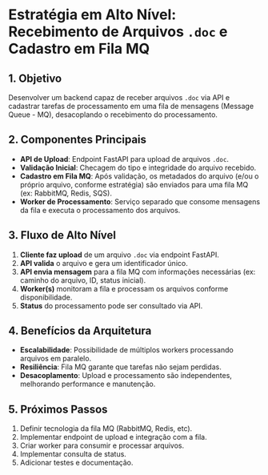 # Estratégia em Alto Nível: Recebimento de Arquivos `.doc` e Cadastro em Fila MQ

## 1. Objetivo
Desenvolver um backend capaz de receber arquivos `.doc` via API e cadastrar tarefas de processamento em uma fila de mensagens (Message Queue - MQ), desacoplando o recebimento do processamento.

## 2. Componentes Principais

- **API de Upload**: Endpoint FastAPI para upload de arquivos `.doc`.
- **Validação Inicial**: Checagem do tipo e integridade do arquivo recebido.
- **Cadastro em Fila MQ**: Após validação, os metadados do arquivo (e/ou o próprio arquivo, conforme estratégia) são enviados para uma fila MQ (ex: RabbitMQ, Redis, SQS).
- **Worker de Processamento**: Serviço separado que consome mensagens da fila e executa o processamento dos arquivos.

## 3. Fluxo de Alto Nível

1. **Cliente faz upload** de um arquivo `.doc` via endpoint FastAPI.
2. **API valida** o arquivo e gera um identificador único.
3. **API envia mensagem** para a fila MQ com informações necessárias (ex: caminho do arquivo, ID, status inicial).
4. **Worker(s)** monitoram a fila e processam os arquivos conforme disponibilidade.
5. **Status** do processamento pode ser consultado via API.

## 4. Benefícios da Arquitetura

- **Escalabilidade**: Possibilidade de múltiplos workers processando arquivos em paralelo.
- **Resiliência**: Fila MQ garante que tarefas não sejam perdidas.
- **Desacoplamento**: Upload e processamento são independentes, melhorando performance e manutenção.

## 5. Próximos Passos

1. Definir tecnologia da fila MQ (RabbitMQ, Redis, etc).
2. Implementar endpoint de upload e integração com a fila.
3. Criar worker para consumir e processar arquivos.
4. Implementar consulta de status.
5. Adicionar testes e documentação.

